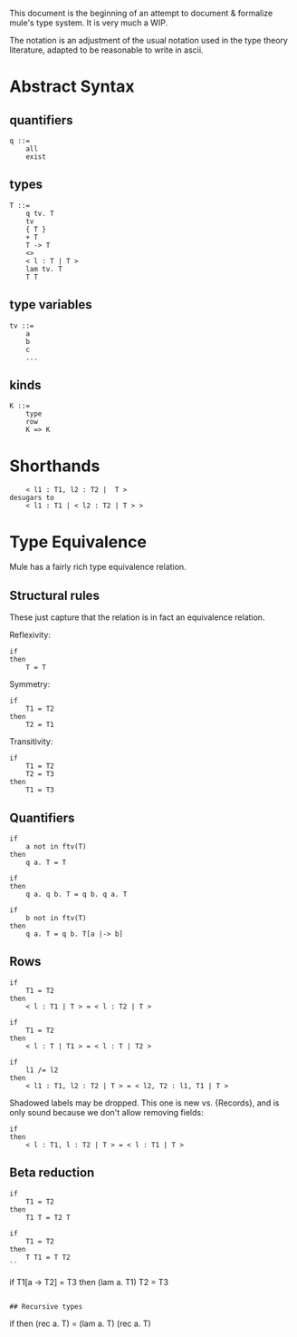 This document is the beginning of an attempt to document & formalize
mule's type system. It is very much a WIP.

The notation is an adjustment of the usual notation used in the type
theory literature, adapted to be reasonable to write in ascii.

# Abstract Syntax

## quantifiers

```
q ::=
	all
	exist
```

## types

```
T ::=
	q tv. T
	tv
	{ T }
	+ T
	T -> T
	<>
	< l : T | T >
	lam tv. T
	T T
```

## type variables

```
tv ::=
	a
	b
	c
	...
```

## kinds

```
K ::=
	type
	row
	K => K
```

# Shorthands

```
	< l1 : T1, l2 : T2 |  T >
desugars to
	< l1 : T1 | < l2 : T2 | T > >
```


# Type Equivalence

Mule has a fairly rich type equivalence relation.

## Structural rules

These just capture that the relation is in fact an equivalence relation.

Reflexivity:

```
if
then
	T = T
```

Symmetry:

```
if
	T1 = T2
then
	T2 = T1
```

Transitivity:

```
if
	T1 = T2
	T2 = T3
then
	T1 = T3
```

## Quantifiers

```
if
	a not in ftv(T)
then
	q a. T = T
```

```
if
then
	q a. q b. T = q b. q a. T
```

```
if
	b not in ftv(T)
then
	q a. T = q b. T[a |-> b]
```

## Rows

```
if
	T1 = T2
then
	< l : T1 | T > = < l : T2 | T >
```

```
if
	T1 = T2
then
	< l : T | T1 > = < l : T | T2 >
```

```
if
	l1 /= l2
then
	< l1 : T1, l2 : T2 | T > = < l2, T2 : l1, T1 | T >
```

Shadowed labels may be dropped. This one is new vs. {Records}, and is
only sound because we don't allow removing fields:

```
if
then
	< l : T1, l : T2 | T > = < l : T1 | T >
```

## Beta reduction

```
if
	T1 = T2
then
	T1 T = T2 T
```

```
if
	T1 = T2
then
	T T1 = T T2
``

```
if
	T1[a -> T2] = T3
then
	(lam a. T1) T2 = T3
```

## Recursive types

```
if
then
	(rec a. T) = (lam a. T) (rec a. T)
```
